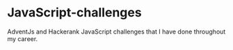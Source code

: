 ﻿# JavaScript-challenges
AdventJs and Hackerank JavaScript challenges that I have done throughout my career.
